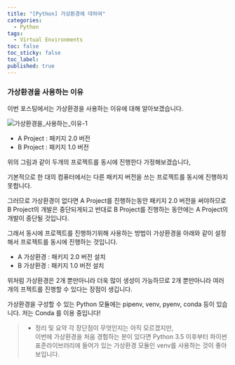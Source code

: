 ```yaml
---
title: "[Python] 가상환경에 대하여"
categories:
  - Python
tags:
  - Virtual Environments
toc: false
toc_sticky: false
toc_label:
published: true
---
```


### 가상환경을 사용하는 이유

이번 포스팅에서는 가상환경을 사용하는 이유에 대해 알아보겠습니다.

![가상환경을_사용하는_이유-1](https://user-images.githubusercontent.com/89567475/171564637-e08050cc-a166-49da-bad6-85e8753f5250.jpg)

- A Project : 패키지 2.0 버전
- B Project : 패키지 1.0 버전

위의 그림과 같이 두개의 프로젝트를 동시에 진행한다 가정해보겠습니다,

기본적으로 한 대의 컴퓨터에서는 다른 패키지 버전을 쓰는 프로젝트를 동시에 진행하지 못합니다.

그러므로 가상환경이 없다면 A Project를 진행하는동안 패키지 2.0 버전을 써야하므로 B Project의 개발은 중단되게되고 반대로 B Project를 진행하는 동안에는 A Project의 개발이 중단될 것입니다.

그래서 동시에 프로젝트를 진행하기위해 사용하는 방법이 가상환경을 아래와 같이 설정해서 프로젝트를 동시에 진행하는 것입니다.

- A 가상환경 : 패키지 2.0 버전 설치
- B 가상환경 : 패키지 1.0 버전 설치

위처럼 가상환경은 2개 뿐만아니라 더욱 많이 생성이 가능하므로 2개 뿐만아니라 여러개의 프젝트를 진행할 수 있다는 장점이 생깁니다.

가상환경을 구성할 수 있는 Python 모듈에는 pipenv, venv, pyenv, conda 등이 있습니다.
저는 Conda 를 이용 중입니다!

> - 정리 및 요약
>   각 장단점이 무엇인지는 아직 모르겠지만,  
>   이번에 가상환경을 처음 경험하는 분이 있다면 Python 3.5 이후부터 파이썬 표준라이브러리에 들어가 있는 가상환경 모듈인 venv를 사용하는 것이 좋아보입니다.
